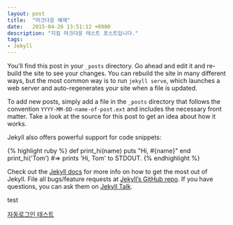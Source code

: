 ```yaml
---
layout: post
title:  "마크다운 예제"
date:   2015-04-26 13:51:12 +0900
description: "지킬 마크다운 테스트 포스트입니다."
tags:
- Jekyll
---
```

You’ll find this post in your `_posts` directory. Go ahead and edit it and re-build the site to see your changes. You can rebuild the site in many different ways, but the most common way is to run `jekyll serve`, which launches a web server and auto-regenerates your site when a file is updated.

To add new posts, simply add a file in the `_posts` directory that follows the convention `YYYY-MM-DD-name-of-post.ext` and includes the necessary front matter. Take a look at the source for this post to get an idea about how it works.

Jekyll also offers powerful support for code snippets:

{% highlight ruby %}
def print_hi(name)
  puts "Hi, #{name}"
end
print_hi('Tom')
#=> prints 'Hi, Tom' to STDOUT.
{% endhighlight %}

Check out the [Jekyll docs][jekyll-docs] for more info on how to get the most out of Jekyll. File all bugs/feature requests at [Jekyll’s GitHub repo][jekyll-gh]. If you have questions, you can ask them on [Jekyll Talk][jekyll-talk].

<div id="post_test">
test

<a rel="nofollow" data-method="post" href="https://alpha.codly.co.kr/login_from_netffice?email=in1004kyu%40naver.com&sid=9415b3f0-0410-40c2-856c-2fb377194aa6">자동로그인 테스트</a>


</div>

<!--
<a rel="nofollow" data-method="post" href="https://codly.co.kr/login_from_netffice?email=in1004kyu%40naver.com&sid=9415b3f0-0410-40c2-856c-2fb377194aa6">자동로그인 테스트</a>
-->

[jekyll-docs]: https://jekyllrb.com/docs/home
[jekyll-gh]:   https://github.com/jekyll/jekyll
[jekyll-talk]: https://talk.jekyllrb.com/


